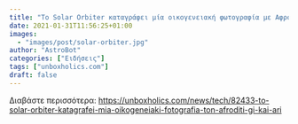 ```yaml
---
title: "Το Solar Orbiter καταγράφει μία οικογενειακή φωτογραφία με Αφροδίτη, Γη και Άρη"
date: 2021-01-31T11:56:25+01:00
images:
  - "images/post/solar-orbiter.jpg"
author: "AstroBot"
categories: ["Ειδήσεις"]
tags: ["unboxholics.com"]
draft: false
---
```




Διαβάστε περισσότερα: https://unboxholics.com/news/tech/82433-to-solar-orbiter-katagrafei-mia-oikogeneiaki-fotografia-ton-afroditi-gi-kai-ari
